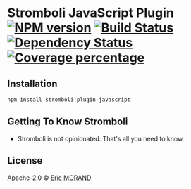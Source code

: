 # Stromboli JavaScript Plugin [![NPM version][npm-image]][npm-url] [![Build Status][travis-image]][travis-url] [![Dependency Status][daviddm-image]][daviddm-url] [![Coverage percentage][coveralls-image]][coveralls-url]
> 

## Installation

```bash
npm install stromboli-plugin-javascript
```

## Getting To Know Stromboli

 * Stromboli is not opinionated. That's all you need to know.

## License

Apache-2.0 © [Eric MORAND]()

[npm-image]: https://badge.fury.io/js/stromboli-plugin-javascript.svg
[npm-url]: https://npmjs.org/package/stromboli-plugin-javascript
[travis-image]: https://travis-ci.org/ericmorand/stromboli-plugin-javascript.svg?branch=master
[travis-url]: https://travis-ci.org/ericmorand/stromboli-plugin-javascript
[daviddm-image]: https://david-dm.org/ericmorand/stromboli-plugin-javascript.svg?theme=shields.io
[daviddm-url]: https://david-dm.org/ericmorand/stromboli-plugin-javascript
[coveralls-image]: https://coveralls.io/repos/github/ericmorand/stromboli-plugin-javascript/badge.svg
[coveralls-url]: https://coveralls.io/github/ericmorand/stromboli-plugin-javascript

